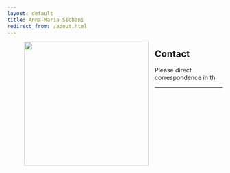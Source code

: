 ```yaml
---
layout: default
title: Anna-Maria Sichani
redirect_from: /about.html
---
```

<figure>
	<img src="../images/about.png" width="290px" style="float: left; margin-right: 15px; margin-bottom: 15px;" />
</figure>

## Contact

Please direct correspondence in th


---
